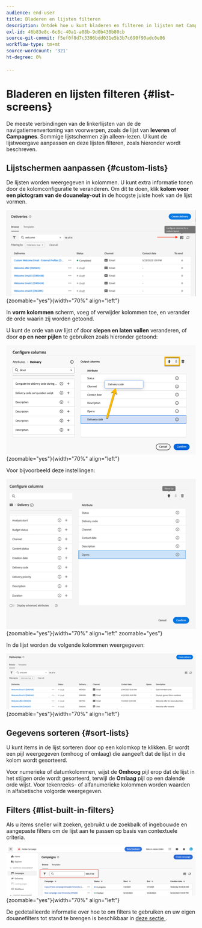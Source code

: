 ```yaml
---
audience: end-user
title: Bladeren en lijsten filteren
description: Ontdek hoe u kunt bladeren en filteren in lijsten met Campagne Web v8
exl-id: 46b83e8c-6c8c-40a1-a08b-9d0b438b80cb
source-git-commit: f5ef0f8d7c3396bdd031e5b3b7c690f90adc0e86
workflow-type: tm+mt
source-wordcount: '321'
ht-degree: 0%

---
```


# Bladeren en lijsten filteren {#list-screens}

De meeste verbindingen van de linkerlijsten van de de navigatiemenvertoning van voorwerpen, zoals de lijst van **leveren** of **Campagnes**. Sommige lijstschermen zijn alleen-lezen. U kunt de lijstweergave aanpassen en deze lijsten filteren, zoals hieronder wordt beschreven.

## Lijstschermen aanpassen {#custom-lists}

De lijsten worden weergegeven in kolommen. U kunt extra informatie tonen door de kolomconfiguratie te veranderen. Om dit te doen, klik **kolom voor een pictogram van de douanelay-out** in de hoogste juiste hoek van de lijst vormen.

![ het schermschot toont het Configure kolompictogram wordt gebruikt om de lay-out van lijstkolommen aan te passen dat.](assets/config-columns.png){zoomable="yes"}{width="70%" align="left"}

In **vorm kolommen** scherm, voeg of verwijder kolommen toe, en verander de orde waarin zij worden getoond.

U kunt de orde van uw lijst of door **slepen en laten vallen** veranderen, of door **op en neer pijlen** te gebruiken zoals hieronder getoond:

![ het schermafbeelding toont aan hoe te om lijstkolommen te herschikken gebruikend belemmering-en-daling of pijlknopen.](assets/list-reorder.png){zoomable="yes"}{width="70%" align="left"}

Voor bijvoorbeeld deze instellingen:

![ het schermschot toont een voorbeeld van kolommontages in het Configure kolommenscherm.](assets/columns.png){zoomable="yes"}{width="70%" align="left" zoomable="yes"}

In de lijst worden de volgende kolommen weergegeven:

![ het schermschot toont de resulterende lijst met kolommen die zoals per de voorbeeldmontages worden gevormd.](assets/column-sample.png){zoomable="yes"}{width="70%" align="left"}

## Gegevens sorteren {#sort-lists}

U kunt items in de lijst sorteren door op een kolomkop te klikken. Er wordt een pijl weergegeven (omhoog of omlaag) die aangeeft dat de lijst in die kolom wordt gesorteerd.

Voor numerieke of datumkolommen, wijst de **Omhoog** pijl erop dat de lijst in het stijgen orde wordt gesorteerd, terwijl de **Omlaag** pijl op een dalende orde wijst. Voor tekenreeks- of alfanumerieke kolommen worden waarden in alfabetische volgorde weergegeven.

## Filters {#list-built-in-filters}

Als u items sneller wilt zoeken, gebruikt u de zoekbalk of ingebouwde en aangepaste filters om de lijst aan te passen op basis van contextuele criteria.

![ het schermschot toont de filteropties beschikbaar voor het verfijnen van de lijstmening.](assets/filter.png){zoomable="yes"}{width="70%" align="left"}

De gedetailleerde informatie over hoe te om filters te gebruiken en uw eigen douanefilters tot stand te brengen is beschikbaar in [ deze sectie ](../query/filter.md).

<!--
## Use advanced attributes {#adv-attributes}

>[!CONTEXTUALHELP]
>id="acw_attributepicker_advancedfields"
>title="Display advanced attributes"
>abstract="Only the most common attributes are displayed by default in the attribute list. Activate the **Display advanced attributes** toggle to see all available attributes for the current list in the left palette of the rule builder, such as nodes, groupings, 1-1 links, 1-N links."

>[!CONTEXTUALHELP]
>id="acw_rulebuilder_advancedfields"
>title="Rule builder advanced fields"
>abstract="Only the most common attributes are displayed by default in the attribute list. Activate the **Display advanced attributes** toggle to see all available attributes for the current list in the left palette of the rule builder, such as nodes, groupings, 1-1 links, 1-N links."

>[!CONTEXTUALHELP]
>id="acw_rulebuilder_properties_advanced"
>title="Rule builder advanced attributes"
>abstract="Only the most common attributes are displayed by default in the attribute list. Activate the **Display advanced attributes** toggle to see all available attributes for the current list in the left palette of the rule builder, such as nodes, groupings, 1-1 links, 1-N links."

Only the most common attributes are displayed by default in the attribute list and filter configuration screens. Attributes set as `advanced` attributes in the data schema are hidden from the configuration screens.

Activate the **Display advanced attributes** toggle to see all available attributes for the current list in the left palette of the rule builder, such as nodes, groupings, 1-1 links, 1-N links. The attribute list updates instantly.

[The screenshot shows the Display advanced attributes toggle used to reveal hidden attributes in the rule builder palette.](assets/adv-toggle.png){zoomable="yes"}{width="70%" align="left" zoomable="yes"}
-->